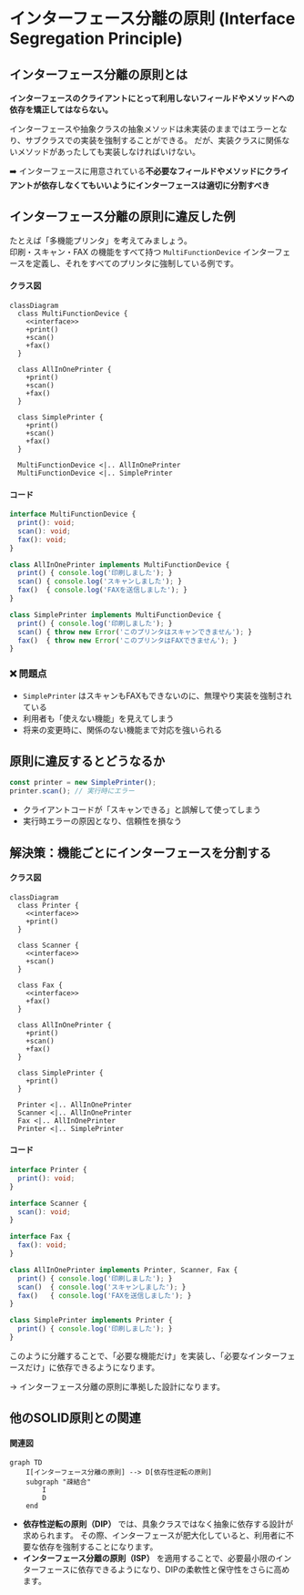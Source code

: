 # インターフェース分離の原則 (Interface Segregation Principle)

## インターフェース分離の原則とは

**インターフェースのクライアントにとって利用しないフィールドやメソッドへの依存を矯正してはならない。**

インターフェースや抽象クラスの抽象メソッドは未実装のままではエラーとなり、サブクラスでの実装を強制することができる。
だが、実装クラスに関係ないメソッドがあったしても実装しなければいけない。

➡️ インターフェースに用意されている**不必要なフィールドやメソッドにクライアントが依存しなくてもいいようにインターフェースは適切に分割すべき**

## インターフェース分離の原則に違反した例

たとえば「多機能プリンタ」を考えてみましょう。  
印刷・スキャン・FAX の機能をすべて持つ `MultiFunctionDevice` インターフェースを定義し、それをすべてのプリンタに強制している例です。
#### クラス図

```mermaid
classDiagram
  class MultiFunctionDevice {
    <<interface>>
    +print()
    +scan()
    +fax()
  }

  class AllInOnePrinter {
    +print()
    +scan()
    +fax()
  }

  class SimplePrinter {
    +print()
    +scan()
    +fax()
  }

  MultiFunctionDevice <|.. AllInOnePrinter
  MultiFunctionDevice <|.. SimplePrinter
```

#### コード
```ts
interface MultiFunctionDevice {
  print(): void;
  scan(): void;
  fax(): void;
}

class AllInOnePrinter implements MultiFunctionDevice {
  print() { console.log('印刷しました'); }
  scan() { console.log('スキャンしました'); }
  fax()  { console.log('FAXを送信しました'); }
}

class SimplePrinter implements MultiFunctionDevice {
  print() { console.log('印刷しました'); }
  scan() { throw new Error('このプリンタはスキャンできません'); }
  fax()  { throw new Error('このプリンタはFAXできません'); }
}
```


### ❌ 問題点

- `SimplePrinter` はスキャンもFAXもできないのに、無理やり実装を強制されている
- 利用者も「使えない機能」を見えてしまう
- 将来の変更時に、関係のない機能まで対応を強いられる

## 原則に違反するとどうなるか

```ts
const printer = new SimplePrinter();
printer.scan(); // 実行時にエラー
```

- クライアントコードが「スキャンできる」と誤解して使ってしまう
- 実行時エラーの原因となり、信頼性を損なう


## 解決策：機能ごとにインターフェースを分割する

#### クラス図

```mermaid
classDiagram
  class Printer {
    <<interface>>
    +print()
  }

  class Scanner {
    <<interface>>
    +scan()
  }

  class Fax {
    <<interface>>
    +fax()
  }

  class AllInOnePrinter {
    +print()
    +scan()
    +fax()
  }

  class SimplePrinter {
    +print()
  }

  Printer <|.. AllInOnePrinter
  Scanner <|.. AllInOnePrinter
  Fax <|.. AllInOnePrinter
  Printer <|.. SimplePrinter
```

#### コード
```ts
interface Printer {
  print(): void;
}

interface Scanner {
  scan(): void;
}

interface Fax {
  fax(): void;
}

class AllInOnePrinter implements Printer, Scanner, Fax {
  print() { console.log('印刷しました'); }
  scan()  { console.log('スキャンしました'); }
  fax()   { console.log('FAXを送信しました'); }
}

class SimplePrinter implements Printer {
  print() { console.log('印刷しました'); }
}
```

このように分離することで、「必要な機能だけ」を実装し、「必要なインターフェースだけ」に依存できるようになります。

→ インターフェース分離の原則に準拠した設計になります。

## 他のSOLID原則との関連

#### 関連図

```mermaid
graph TD
    I[インターフェース分離の原則] --> D[依存性逆転の原則]
    subgraph "疎結合"
        I
        D
    end
```

- **依存性逆転の原則（DIP）** では、具象クラスではなく抽象に依存する設計が求められます。
  その際、インターフェースが肥大化していると、利用者に不要な依存を強制することになります。
- **インターフェース分離の原則（ISP）** を適用することで、必要最小限のインターフェースに依存できるようになり、DIPの柔軟性と保守性をさらに高めます。
